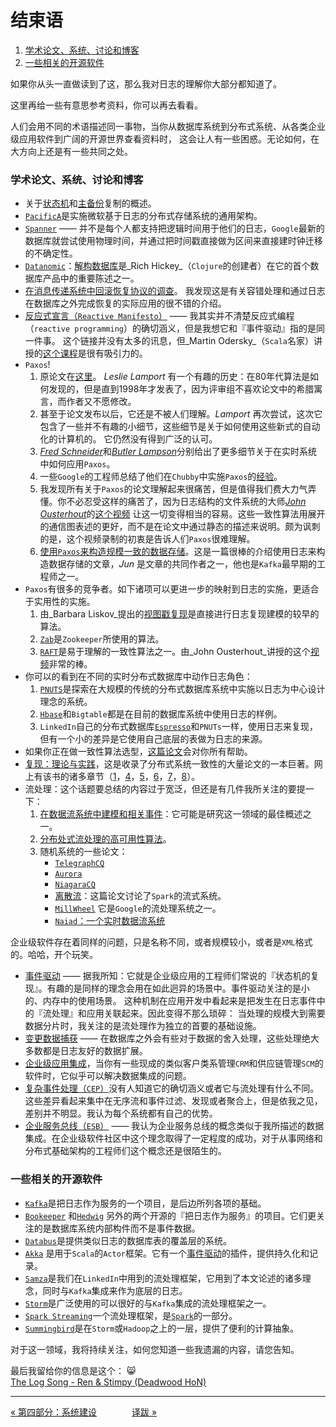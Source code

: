 结束语
=============================

1. [学术论文、系统、讨论和博客](#学术论文系统讨论和博客)
1. [一些相关的开源软件](#一些相关的开源软件)

如果你从头一直做读到了这，那么我对日志的理解你大部分都知道了。

这里再给一些有意思参考资料，你可以再去看看。

人们会用不同的术语描述同一事物，当你从数据库系统到分布式系统、从各类企业级应用软件到广阔的开源世界查看资料时，
这会让人有一些困惑。无论如何，在大方向上还是有一些共同之处。

### 学术论文、系统、讨论和博客

- 关于[状态机](http://www.cs.cornell.edu/fbs/publications/smsurvey.pdf%E2%80%8E)和[主备份](http://citeseerx.ist.psu.edu/viewdoc/summary?doi=10.1.1.20.5896)复制的概述。
- [`PacificA`](http://research.microsoft.com/apps/pubs/default.aspx?id=66814)是实施微软基于日志的分布式存储系统的通用架构。
- [`Spanner`](http://static.googleusercontent.com/external_content/untrusted_dlcp/research.google.com/en/us/archive/spanner-osdi2012.pdf) —— 并不是每个人都支持把逻辑时间用于他们的日志，`Google`最新的数据库就尝试使用物理时间，并通过把时间戳直接做为区间来直接建时钟迁移的不确定性。
- [`Datanomic`](http://www.datomic.com/)：[解构数据库](https://www.youtube.com/watch?v=Cym4TZwTCNU)是_Rich Hickey_（`Clojure`的创建者）在它的首个数据库产品中的重要陈述之一。
- [在消息传递系统中回滚恢复协议的调查](http://www.cs.utexas.edu/~lorenzo/papers/SurveyFinal.pdf)。
    我发现这是有关容错处理和通过日志在数据库之外完成恢复的实际应用的很不错的介绍。
- [反应式宣言（`Reactive Manifesto`）](http://www.reactivemanifesto.org/) ——
    我其实并不清楚反应式编程（`reactive programming`）的确切涵义，但是我想它和『事件驱动』指的是同一件事。
    这个链接并没有太多的讯息，但_Martin Odersky_（`Scala`名家）讲授的[这个课程](https://www.coursera.org/course/reactive)是很有吸引力的。
- `Paxos`!
    1. 原论文在[这里](http://research.microsoft.com/en-us/um/people/lamport/pubs/lamport-paxos.pdf)。
        _Leslie Lamport_ 有一个有趣的历史：在80年代算法是如何发现的，但是直到1998年才发表了，因为评审组不喜欢论文中的希腊寓言，而作者又不愿修改。
    2. 甚至于论文发布以后，它还是不被人们理解。_Lamport_ 再次尝试，这次它包含了一些并不有趣的小细节，这些细节是关于如何使用这些新式的自动化的计算机的。
        它仍然没有得到广泛的认可。
    3. [_Fred Schneider_](http://www.cs.cornell.edu/fbs/publications/SMSurvey.pdf)和[_Butler Lampson_](http://research.microsoft.com/en-us/um/people/blampson/58-consensus/Abstract.html)分别给出了更多细节关于在实时系统中如何应用`Paxos`。
    4. 一些`Google`的工程师总结了他们在`Chubby`中实施`Paxos`的[经验](http://www.cs.utexas.edu/users/lorenzo/corsi/cs380d/papers/paper2-1.pdf)。
    5. 我发现所有关于`Paxos`的论文理解起来很痛苦，但是值得我们费大力气弄懂。你不必忍受这样的痛苦了，因为日志结构的文件系统的大师[_John Ousterhout_](http://www.stanford.edu/~ouster/cgi-bin/papers/lfs.pdf)的[这个视频](https://www.youtube.com/watch?v=JEpsBg0AO6o) 让这一切变得相当的容易。这些一致性算法用展开的通信图表述的更好，而不是在论文中通过静态的描述来说明。颇为讽刺的是，这个视频录制的初衷是告诉人们`Paxos`很难理解。
    6. [使用`Paxos`来构造规模一致的数据存储](http://arxiv.org/pdf/1103.2408.pdf)。这是一篇很棒的介绍使用日志来构造数据存储的文章，_Jun_ 是文章的共同作者之一，他也是`Kafka`最早期的工程师之一。
- `Paxos`有很多的竞争者。如下诸项可以更进一步的映射到日志的实施，更适合于实用性的实施。
    1. 由_Barbara Liskov_提出的[视图戳复现](http://pmg.csail.mit.edu/papers/vr-revisited.pdf)是直接进行日志复现建模的较早的算法。
    2. [`Zab`](http://www.stanford.edu/class/cs347/reading/zab.pdf)是`Zookeeper`所使用的算法。
    3. [`RAFT`](https://ramcloud.stanford.edu/wiki/download/attachments/11370504/raft.pdf)是易于理解的一致性算法之一。由_John Ousterhout_讲授的这个[视频](https://www.youtube.com/watch?v=YbZ3zDzDnrw)非常的棒。
- 你可以的看到在不同的实时分布式数据库中动作日志角色：
    1. [`PNUTS`](https://www.youtube.com/watch?v=YbZ3zDzDnrw)是探索在大规模的传统的分布式数据库系统中实施以日志为中心设计理念的系统。
    2. [`Hbase`](http://hbase.apache.org/)和`Bigtable`都是在目前的数据库系统中使用日志的样例。
    3. `LinkedIn`自己的分布式数据库[`Espresso`](http://www.slideshare.net/amywtang/espresso-20952131)和`PNUTs`一样，使用日志来复现，但有一个小的差异是它使用自己底层的表做为日志的来源。
- 如果你正在做一致性算法选型，[这篇论文](http://arxiv.org/abs/1309.5671)会对你所有帮助。
- [复现：理论与实践](http://www.amazon.com/Replication-Practice-Lecture-Computer-Theoretical/dp/3642112935)，这是收录了分布式系统一致性的大量论文的一本巨著。网上有该书的诸多章节（[1](http://disi.unitn.it/~montreso/ds/papers/replication.pdf)，[4](http://research.microsoft.com/en-us/people/aguilera/stumbling-chapter.pdf)，[5](http://www.distributed-systems.net/papers/2010.verita.pdf)，[6](http://www.cs.cornell.edu/ken/history.pdf)，[7](http://www.pmg.csail.mit.edu/papers/vr-to-bft.pdf)，[8](http://engineering.linkedin.com/distributed-systems/www.cs.cornell.edu/fbs/publications/TrustSurveyTR.pdf)）。
- 流处理：这个话题要总结的内容过于宽泛，但还是有几件我所关注的要提一下：
    1. [在数据流系统中建模和相关事件](http://infolab.usc.edu/csci599/Fall2002/paper/DML2_streams-issues.pdf)：它可能是研究这一领域的最佳概述之一。
    1. [分布处式流处理的高可用性算法](http://cs.brown.edu/research/aurora/hwang.icde05.ha.pdf)。
    1. 随机系统的一些论文：
        - [`TelegraphCQ`](http://db.cs.berkeley.edu/papers/cidr03-tcq.pdf)
        - [`Aurora`](http://cs.brown.edu/research/aurora/vldb03_journal.pdf)
        - [`NiagaraCQ`](http://research.cs.wisc.edu/niagara/papers/NiagaraCQ.pdf)
        - [离散流](http://www.cs.berkeley.edu/~matei/papers/2012/hotcloud_spark_streaming.pdf)：这篇论文讨论了`Spark`的流式系统。
        - [`MillWheel`](http://research.google.com/pubs/pub41378.html) 它是`Google`的流处理系统之一。
        - [`Naiad`：一个实时数据流系统](http://research.microsoft.com/apps/pubs/?id=201100)

企业级软件存在着同样的问题，只是名称不同，或者规模较小，或者是`XML`格式的。哈哈，开个玩笑。

- [事件驱动](http://cs.brown.edu/research/aurora/hwang.icde05.ha.pdf) ——
    据我所知：它就是企业级应用的工程师们常说的『状态机的复现』。有趣的是同样的理念会用在如此迥异的场景中。事件驱动关注的是小的、内存中的使用场景。
    这种机制在应用开发中看起来是把发生在日志事件中的『流处理』和应用关联起来。因此变得不那么琐碎：
    当处理的规模大到需要数据分片时，我关注的是流处理作为独立的首要的基础设施。
- [变更数据捕获](http://en.wikipedia.org/wiki/Change_data_capture) —— 在数据库之外会有些对于数据的舍入处理，这些处理绝大多数都是日志友好的数据扩展。
- [企业级应用集成](http://en.wikipedia.org/wiki/Enterprise_application_integration)，当你有一些现成的类似客户类系管理`CRM`和供应链管理`SCM`的软件时，它似乎可以解决数据集成的问题。
- [复杂事件处理（`CEP`）](http://en.wikipedia.org/wiki/Complex_event_processing)没有人知道它的确切涵义或者它与流处理有什么不同。这些差异看起来集中在无序流和事件过滤、发现或者聚合上，但是依我之见，差别并不明显。我认为每个系统都有自己的优势。
- [企业服务总线（`ESB`）](http://en.wikipedia.org/wiki/Enterprise_service_bus) —— 我认为企业服务总线的概念类似于我所描述的数据集成。在企业级软件社区中这个理念取得了一定程度的成功，对于从事网络和分布式基础架构的工程师们这个概念还是很陌生的。

### 一些相关的开源软件

- [`Kafka`](http://kafka.apache.org/)是把日志作为服务的一个项目，是后边所列各项的基础。
- [`Bookeeper`](http://zookeeper.apache.org/bookkeeper/) 和[`Hedwig`](http://zookeeper.apache.org/bookkeeper/) 另外的两个开源的『把日志作为服务』的项目。它们更关注的是数据库系统内部构件而不是事件数据。
- [`Databus`](https://github.com/linkedin/databus)是提供类似日志的数据库表的覆盖层的系统。
- [`Akka`](http://akka.io/) 是用于`Scala`的`Actor`框架。它有一个[事件驱动](https://github.com/eligosource/eventsourced)的插件，提供持久化和记录。
- [`Samza`](http://storm-project.net/)是我们在`LinkedIn`中用到的流处理框架，它用到了本文论述的诸多理念，同时与`Kafka`集成来作为底层的日志。
- [`Storm`](http://storm-project.net/)是广泛使用的可以很好的与`Kafka`集成的流处理框架之一。
- [`Spark Streaming`](http://spark.incubator.apache.org/docs/0.7.3/streaming-programming-guide.html)一个流处理框架，是[`Spark`](http://spark.incubator.apache.org/)的一部分。
- [`Summingbird`](https://blog.twitter.com/2013/streaming-mapreduce-with-summingbird)是在`Storm`或`Hadoop`之上的一层，提供了便利的计算抽象。

对于这一领域，我将持续关注，如何您知道一些我遗漏的内容，请您告知。

最后我留给你的信息是这个： :smile_cat:  
[The Log Song - Ren & Stimpy (Deadwood HoN) ](https://youtu.be/2C7mNr5WMjA)

-----------------

[« 第四部分：系统建设](part4-system-building.md)　　　　[译跋 »](translation-postscript.md)
